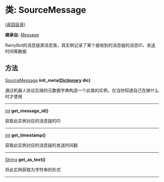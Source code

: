 # 类: SourceMessage  
[(返回目录)](README.md)  
  
**继承自:** [Message](Message.md)  
  
RainyBot的消息链源消息类，其实例记录了某个接收到的消息链的消息ID，发送时间等数据  
  
## 方法 
  
[SourceMessage](SourceMessage.md) **init_meta([Dictionary](https://docs.godotengine.org/en/latest/classes/class_dictionary.html) dic)**  
  
通过机器人协议后端的元数据字典构造一个此类的实例，仅当你知道自己在做什么时才使用  
  
---  
  
[int](https://docs.godotengine.org/en/latest/classes/class_int.html) **get_message_id()**  
  
获取此实例对应的消息链的ID  
  
---  
  
[int](https://docs.godotengine.org/en/latest/classes/class_int.html) **get_timestamp()**  
  
获取此实例对应的消息链的发送时间戳  
  
---  
  
[String](https://docs.godotengine.org/en/latest/classes/class_string.html) **get_as_text()**  
  
将此实例获取为字符串的形式  
  
---  
  

